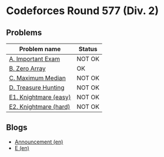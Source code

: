 # Codeforces Round 577 (Div. 2)

## Problems

|Problem name|Status|
|------------|---------|
| [A. Important Exam](problems/A._Important_Exam.md)|NOT OK|
| [B. Zero Array](problems/B._Zero_Array.md)|OK|
| [C. Maximum Median](problems/C._Maximum_Median.md)|NOT OK|
| [D. Treasure Hunting](problems/D._Treasure_Hunting.md)|NOT OK|
| [E1. Knightmare (easy)](problems/E1._Knightmare_(easy).md)|NOT OK|
| [E2. Knightmare (hard)](problems/E2._Knightmare_(hard).md)|NOT OK|
## Blogs

- [Announcement (en)](blogs/Announcement_(en).md)
- [E (en)](blogs/E_(en).md)
